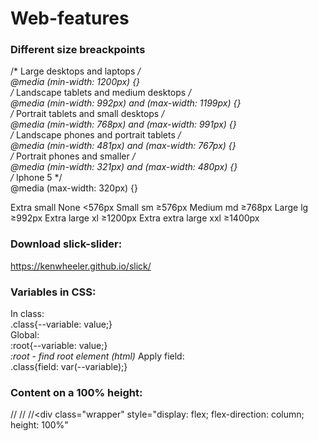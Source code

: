 # Web-features

### Different size breackpoints
/* Large desktops and laptops */  
@media (min-width: 1200px) {}  
/* Landscape tablets and medium desktops */  
@media (min-width: 992px) and (max-width: 1199px) {}  
/* Portrait tablets and small desktops */  
@media (min-width: 768px) and (max-width: 991px) {}  
/* Landscape phones and portrait tablets */  
@media (min-width: 481px) and (max-width: 767px) {}  
/* Portrait phones and smaller */  
@media (min-width: 321px) and (max-width: 480px) {}  
/* Iphone 5 */  
@media (max-width: 320px) {}  

Extra small         None  <576px
Small               sm 	  ≥576px
Medium 	            md 	  ≥768px
Large 	            lg 	  ≥992px
Extra large 	      xl 	  ≥1200px
Extra extra large 	xxl 	≥1400px

### Download slick-slider:  
https://kenwheeler.github.io/slick/

### Variables in CSS:
In class:  
.class{--variable: value;}  
Global:  
:root{--variable: value;}  
*:root - find root element (html)*
Apply field:  
.class{field: var(--variable);}

### Content on a 100% height:
//<html style="height: 100%">
//<body style="height: 100%">
//<div class="wrapper" style="display: flex; flex-direction: column; height: 100%"
